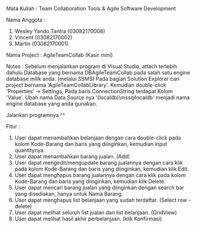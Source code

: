 Mata Kuliah : Team Collaboration Tools & Agile Software Development

Nama Anggota :
1. Wesley Yando Tantra (03082170008)
2. Vincent (03082170002)
3. Martin (03082170001)

Nama Project : AgileTeamCollab (Kasir mini)

Notes :
Sebelum menjalankan program di Visual Studio, attach terlebih dahulu Database yang bernama DBAgileTeamCollab pada salah satu engine database milik anda. (melalui SSMS)
Pada bagian Solution Explorer cari project bernama 'AgileTeamCollabLibrary'.
Kemudian double-click 'Properties' -> Settings, Pada baris ConnectionString terdapat Kolom 'Value'.
Ubah nama Data Source nya '(localdb)\mssqllocaldb' menjadi nama engine database yang anda gunakan.

Jalankan programnya ^^

Fitur :
1. User dapat menambahkan belanjaan dengan cara double-click pada kolom Kode-Barang dan baris yang diinginkan, kemudian input quantitynya.
2. User dapat menambahkan barang jualan. (Add)
3. User dapat mengedit/mengupdate barang jualannya dengan cara klik pada kolom Kode-Barang dan baris yang diinginkan, kemudian klik Edit.
4. User dapat menghapus barang jualannya dengan cara klik pada kolom Kode-Barang dan baris yang diinginkan, kemudian klik Delete.
5. User dapat mencari barang jualan yang diinginkan dengan search bar yang disediakan, hanya untuk Nama Barang.
6. User dapat menghapus list belanjaan yang sudah terdaftar. (Select row - delete)
7. User dapat melihat seluruh list jualan dan list belanjaan. (GridView)
8. User dapat melihat hasil akhir perbelanjaan. (klik Konfirmasi)